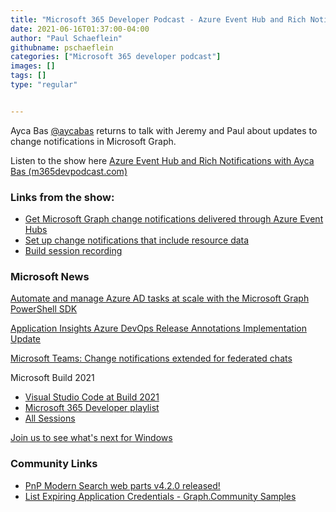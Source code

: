 ```yaml
---
title: "Microsoft 365 Developer Podcast - Azure Event Hub and Rich Notifications with Ayca Bas"
date: 2021-06-16T01:37:00-04:00
author: "Paul Schaeflein"
githubname: pschaeflein
categories: ["Microsoft 365 developer podcast"]
images: []
tags: []
type: "regular"


---
```


Ayca Bas [\@aycabas](/t5/user/viewprofilepage/user-id/371601) returns to
talk with Jeremy and Paul about updates to change notifications in
Microsoft Graph.


Listen to the show here [Azure Event Hub and Rich Notifications with
Ayca Bas
(m365devpodcast.com)](https://www.m365devpodcast.com/e/azure-event-hub-and-rich-notifications-with-ayca-bas/)


### Links from the show: 

-   [Get Microsoft Graph change notifications delivered through Azure
    Event
    Hubs](https://developer.microsoft.com/en-us/graph/blogs/get-microsoft-graph-change-notifications-delivered-through-azure-event-hubs/)
-   [Set up change notifications that include resource
    data](https://docs.microsoft.com/en-us/graph/webhooks-with-resource-data)
-   [Build session
    recording](https://www.youtube.com/watch?v=d04sJHNYWVshttps://www.youtube.com/watch?v=d04sJHNYWVs)

### Microsoft News 

[Automate and manage Azure AD tasks at scale with the Microsoft Graph
PowerShell
SDK](https://techcommunity.microsoft.com/t5/azure-active-directory-identity/automate-and-manage-azure-ad-tasks-at-scale-with-the-microsoft/ba-p/1942489)

[Application Insights Azure DevOps Release Annotations Implementation
Update](https://techcommunity.microsoft.com/t5/azure-monitor/application-insights-azue-devops-release-annotations/ba-p/2406008)

[Microsoft Teams: Change notifications extended for federated
chats](https://developer.microsoft.com/en-us/graph/blogs/change-notifications-extended-for-federated-chats/)

Microsoft Build 2021

-   [Visual Studio Code at Build
    2021](https://code.visualstudio.com/blogs/2021/06/02/build-2021)
-   [Microsoft 365 Developer
    playlist](https://www.youtube.com/playlist?list=PLWZJrkeLOrbatlaIabZfrb_H6opQwQAfH)
-   [All
    Sessions](https://www.youtube.com/playlist?list=PLlrxD0HtieHgMGEnTzEEfkADbaG8aAWRp)

[Join us to see what's next for
Windows](https://www.microsoft.com/en-us/windows/event)

### Community Links 

-   [PnP Modern Search web parts v4.2.0
    released!](https://twitter.com/mikaelsvenson/status/1400396442267758594?s=12)
-   [List Expiring Application Credentials - Graph.Community
    Samples](https://www.schaeflein.net/list-expiring-application-secrets-graph-community-samples/)
